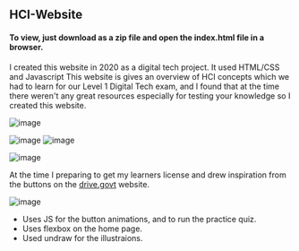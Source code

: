 ## HCI-Website

#### To view, just download as a zip file and open the index.html file in a browser. 

I created this website in 2020 as a digital tech project. It used HTML/CSS and Javascript
This website is gives an overview of HCI concepts which we had to learn for our Level 1 Digital Tech exam, and I found that at the time there weren't any great resources especially for testing your knowledge so I created this website. 


![image](https://github.com/jigsaw273/HCI-Website/assets/140861149/3c4e9058-85a1-4f65-8a92-2f90b00e01a1)

![image](https://github.com/jigsaw273/HCI-Website/assets/140861149/44e69759-29bf-4d11-bd87-658e653058b5)
![image](https://github.com/jigsaw273/HCI-Website/assets/140861149/05dd3cb2-1174-4ce8-aeb2-eb78ec20f3e4)

![image](https://github.com/jigsaw273/HCI-Website/assets/140861149/6eb43bcd-7695-4549-b3c3-c615bd600cff)


At the time I preparing to get my learners license and drew inspiration from the buttons on the [drive.govt](https://drive.govt.nz/) website. 

![image](https://github.com/jigsaw273/HCI-Website/assets/140861149/aa2cb269-af23-4068-b625-734b14910cd3)

- Uses JS for the button animations, and to run the practice quiz. 
- Uses flexbox on the home page.
- Used undraw for the illustraions.

